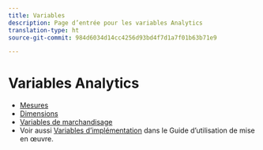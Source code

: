 ```yaml
---
title: Variables
description: Page d’entrée pour les variables Analytics
translation-type: ht
source-git-commit: 984d6034d14cc4256d93bd4f7d1a7f01b63b71e9

---
```



# Variables Analytics

* [Mesures](/help/components/c-variables/c-metrics/metricslist.md)
* [Dimensions](/help/components/c-variables/dimensionslist/dimension-compatibility.md)
* [Variables de marchandisage](/help/components/c-variables/c-merch-variables/var-merchandising.md)
* Voir aussi [Variables d’implémentation](/help/implement/vars/overview.md) dans le Guide d’utilisation de mise en œuvre.
